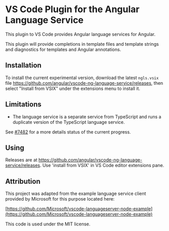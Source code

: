 # VS Code Plugin for the Angular Language Service

This plugin to VS Code provides Angular language services for Angular.

This plugin will provide completions in template files and template strings and
diagnostics for templates and Angular annotations.

## Installation

To install the current experimental version, download the latest `ngls.vsix` file https://github.com/angular/vscode-ng-language-service/releases, then select "Install from VSIX" under the extensions menu to install it.

## Limitations

- The language service is a separate service from TypeScript and runs a duplicate
  version of the TypeScript language service.

See [#7482](https://github.com/angular/angular/issues/7482) for a more details
status of the current progress.

## Using

Releases are at https://github.com/angular/vscode-ng-language-service/releases. Use 'install from VSIX' in VS Code editor extensions pane.

## Attribution

This project was adapted from the example language service client provided
by Microsoft for this purpose located here:

  [https://github.com/Microsoft/vscode-languageserver-node-example](https://github.com/Microsoft/vscode-languageserver-node-example)

This code is used under the MIT license.
